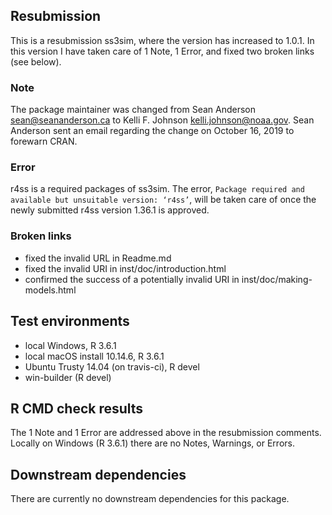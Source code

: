 ## Resubmission
This is a resubmission ss3sim, where the version has increased to 1.0.1.
In this version I have taken care of 
1 Note, 1 Error, and fixed two broken links (see below).

### Note
The package maintainer was changed from Sean Anderson <sean@seananderson.ca>
to Kelli F. Johnson <kelli.johnson@noaa.gov>. Sean Anderson sent an email
regarding the change on October 16, 2019 to forewarn CRAN.

### Error
r4ss is a required packages of ss3sim. The error, 
`Package required and available but unsuitable version: ‘r4ss’`,
will be taken care of once the newly submitted r4ss version 1.36.1 is approved.

### Broken links

* fixed the invalid URL in Readme.md
* fixed the invalid URI in inst/doc/introduction.html
* confirmed the success of a potentially invalid URI in inst/doc/making-models.html

## Test environments
* local Windows, R 3.6.1
* local macOS install 10.14.6, R 3.6.1
* Ubuntu Trusty 14.04 (on travis-ci), R devel
* win-builder (R devel)

## R CMD check results
The 1 Note and 1 Error are addressed above in the resubmission comments.
Locally on Windows (R 3.6.1) there are no Notes, Warnings, or Errors.

## Downstream dependencies
There are currently no downstream dependencies for this package.
